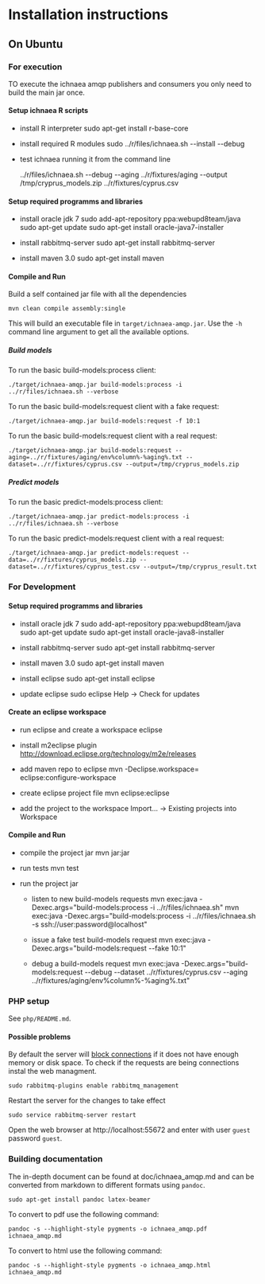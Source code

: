 Installation instructions
=========================

On Ubuntu
---------

### For execution

TO execute the ichnaea amqp publishers and consumers you only need to build the
main jar once.

#### Setup ichnaea R scripts

* install R interpreter
    sudo apt-get install r-base-core
    
* install required R modules
    sudo ../r/files/ichnaea.sh --install --debug

* test ichnaea running it from the command line

    ../r/files/ichnaea.sh --debug --aging ../r/fixtures/aging --output /tmp/cryprus_models.zip ../r/fixtures/cyprus.csv

#### Setup required programms and libraries

* install oracle jdk 7
    sudo add-apt-repository ppa:webupd8team/java
    sudo apt-get update
    sudo apt-get install oracle-java7-installer

* install rabbitmq-server
    sudo apt-get install rabbitmq-server

* install maven 3.0
    sudo apt-get install maven

#### Compile and Run

Build a self contained jar file with all the dependencies

    mvn clean compile assembly:single

This will build an executable file in `target/ichnaea-amqp.jar`.
Use the `-h` command line argument to get all the available options.

##### Build models

To run the basic build-models:process client:

    ./target/ichnaea-amqp.jar build-models:process -i ../r/files/ichnaea.sh --verbose

To run the basic build-models:request client with a fake request:

    ./target/ichnaea-amqp.jar build-models:request -f 10:1

To run the basic build-models:request client with a real request:

    ./target/ichnaea-amqp.jar build-models:request --aging=../r/fixtures/aging/env%column%-%aging%.txt --dataset=../r/fixtures/cyprus.csv --output=/tmp/cryprus_models.zip

##### Predict models

To run the basic predict-models:process client:

    ./target/ichnaea-amqp.jar predict-models:process -i ../r/files/ichnaea.sh --verbose
    
To run the basic predict-models:request client with a real request:

    ./target/ichnaea-amqp.jar predict-models:request --data=../r/fixtures/cyprus_models.zip --dataset=../r/fixtures/cyprus_test.csv --output=/tmp/cryprus_result.txt
    
### For Development

#### Setup required programms and libraries

* install oracle jdk 7
    sudo add-apt-repository ppa:webupd8team/java
    sudo apt-get update
    sudo apt-get install oracle-java8-installer

* install rabbitmq-server
    sudo apt-get install rabbitmq-server

* install maven 3.0
    sudo apt-get install maven

* install eclipse
    sudo apt-get install eclipse

* update eclipse
    sudo eclipse
    Help -> Check for updates

#### Create an eclipse workspace
    
* run eclipse and create a workspace
    eclipse
    
* install m2eclipse plugin
    http://download.eclipse.org/technology/m2e/releases
    
* add maven repo to eclipse
    mvn -Declipse.workspace=<path-to-eclipse-workspace> eclipse:configure-workspace

* create eclipse project file
    mvn eclipse:eclipse

* add the project to the workspace
    Import... -> Existing projects into Workspace
   
#### Compile and Run

* compile the project jar
    mvn jar:jar
    
* run tests
    mvn test    

* run the project jar

    * listen to new build-models requests
    mvn exec:java -Dexec.args="build-models:process -i ../r/files/ichnaea.sh"
    mvn exec:java -Dexec.args="build-models:process -i ../r/files/ichnaea.sh -s ssh://user:password@localhost"

    * issue a fake test build-models request
    mvn exec:java -Dexec.args="build-models:request --fake 10:1"

    * debug a build-models request
    mvn exec:java -Dexec.args="build-models:request --debug --dataset ../r/fixtures/cyprus.csv --aging ../r/fixtures/aging/env%column%-%aging%.txt"

### PHP setup

See `php/README.md`.

#### Possible problems

By default the server will [block connections](http://stackoverflow.com/questions/10427028/rabbitmq-connection-in-blocking-state)
if it does not have enough memory or disk space. To check if the requests are being connections instal the web managment.

    sudo rabbitmq-plugins enable rabbitmq_management

Restart the server for the changes to take effect

    sudo service rabbitmq-server restart

Open the web browser at http://localhost:55672 and enter with user `guest` password `guest`.

### Building documentation

The in-depth document can be found at doc/ichnaea_amqp.md and can be converted from markdown
to different formats using `pandoc`.

    sudo apt-get install pandoc latex-beamer

To convert to pdf use the following command:

    pandoc -s --highlight-style pygments -o ichnaea_amqp.pdf ichnaea_amqp.md

To convert to html use the following command:

    pandoc -s --highlight-style pygments -o ichnaea_amqp.html ichnaea_amqp.md